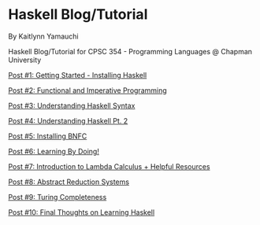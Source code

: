 # Haskell Blog/Tutorial

By Kaitlynn Yamauchi

Haskell Blog/Tutorial for CPSC 354 - Programming Languages @ Chapman University

[Post #1: Getting Started - Installing Haskell](https://github.com/klkyamauchi/Haskell-Blog/blob/main/P01-GettingStarted.md)

[Post #2: Functional and Imperative Programming](https://github.com/klkyamauchi/Haskell-Blog/blob/main/P02-FunctionalAndImperativeProgramming.md) 

[Post #3: Understanding Haskell Syntax](https://github.com/klkyamauchi/Haskell-Blog/blob/main/P03-UnderstandingHaskellSyntax.md)

[Post #4: Understanding Haskell Pt. 2](https://github.com/klkyamauchi/Haskell-Blog/blob/main/P04-UnderstandingHaskellPart2.md)

[Post #5: Installing BNFC](https://github.com/klkyamauchi/Haskell-Blog/blob/main/P05-InstallingBNFC.md)

[Post #6: Learning By Doing!](https://github.com/klkyamauchi/Haskell-Blog/blob/main/P06-LearningByDoing.md)

[Post #7: Introduction to Lambda Calculus + Helpful Resources](https://github.com/klkyamauchi/Haskell-Blog/blob/main/P07-IntroToLambdaCalc.md)

[Post #8: Abstract Reduction Systems](https://github.com/klkyamauchi/Haskell-Blog/blob/main/P08-AbstractReductionSystems.md)

[Post #9: Turing Completeness ]()

[Post #10: Final Thoughts on Learning Haskell](https://github.com/klkyamauchi/Haskell-Blog/blob/main/P10-FinalThoughts.md)
 
